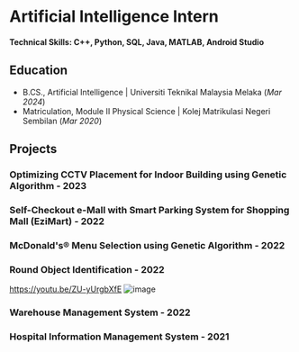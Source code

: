 # Artificial Intelligence Intern

#### Technical Skills: C++, Python, SQL, Java, MATLAB, Android Studio

## Education
- B.CS., Artificial Intelligence | Universiti Teknikal Malaysia Melaka (_Mar 2024_)
- Matriculation, Module II Physical Science | Kolej Matrikulasi Negeri Sembilan (_Mar 2020_)

## Projects
### Optimizing CCTV Placement for Indoor Building using Genetic Algorithm - 2023

### Self-Checkout e-Mall with Smart Parking System for Shopping Mall (EziMart) - 2022

### McDonald's® Menu Selection using Genetic Algorithm - 2022

### Round Object Identification - 2022
https://youtu.be/ZU-yUrgbXfE
![image](https://github.com/bbill37/nabilnor.github.io/assets/104244482/e1212012-2a06-40f3-be76-6c86529a9a13)


### Warehouse Management System - 2022

### Hospital Information Management System - 2021
